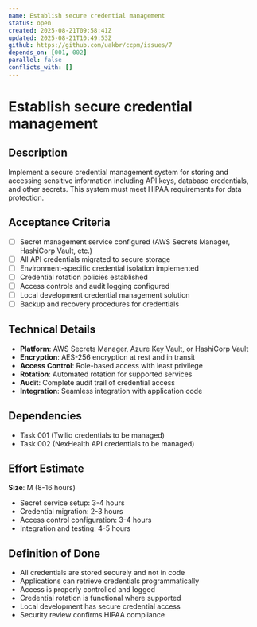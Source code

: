 ```yaml
---
name: Establish secure credential management
status: open
created: 2025-08-21T09:58:41Z
updated: 2025-08-21T10:49:53Z
github: https://github.com/uakbr/ccpm/issues/7
depends_on: [001, 002]
parallel: false
conflicts_with: []
---
```


# Establish secure credential management

## Description
Implement a secure credential management system for storing and accessing sensitive information including API keys, database credentials, and other secrets. This system must meet HIPAA requirements for data protection.

## Acceptance Criteria
- [ ] Secret management service configured (AWS Secrets Manager, HashiCorp Vault, etc.)
- [ ] All API credentials migrated to secure storage
- [ ] Environment-specific credential isolation implemented
- [ ] Credential rotation policies established
- [ ] Access controls and audit logging configured
- [ ] Local development credential management solution
- [ ] Backup and recovery procedures for credentials

## Technical Details
- **Platform**: AWS Secrets Manager, Azure Key Vault, or HashiCorp Vault
- **Encryption**: AES-256 encryption at rest and in transit
- **Access Control**: Role-based access with least privilege
- **Rotation**: Automated rotation for supported services
- **Audit**: Complete audit trail of credential access
- **Integration**: Seamless integration with application code

## Dependencies
- Task 001 (Twilio credentials to be managed)
- Task 002 (NexHealth API credentials to be managed)

## Effort Estimate
**Size**: M (8-16 hours)
- Secret service setup: 3-4 hours
- Credential migration: 2-3 hours
- Access control configuration: 3-4 hours
- Integration and testing: 4-5 hours

## Definition of Done
- All credentials are stored securely and not in code
- Applications can retrieve credentials programmatically
- Access is properly controlled and logged
- Credential rotation is functional where supported
- Local development has secure credential access
- Security review confirms HIPAA compliance
